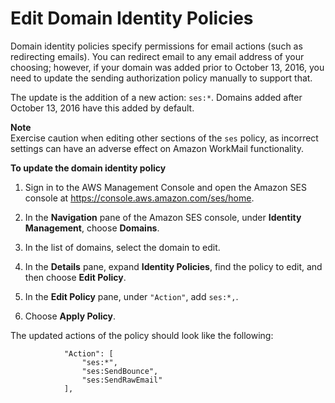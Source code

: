 # Edit Domain Identity Policies<a name="editing_domains"></a>

Domain identity policies specify permissions for email actions \(such as redirecting emails\)\. You can redirect email to any email address of your choosing; however, if your domain was added prior to October 13, 2016, you need to update the sending authorization policy manually to support that\.

The update is the addition of a new action: `ses:*`\. Domains added after October 13, 2016 have this added by default\.

**Note**  
Exercise caution when editing other sections of the `ses` policy, as incorrect settings can have an adverse effect on Amazon WorkMail functionality\.

**To update the domain identity policy**

1. Sign in to the AWS Management Console and open the Amazon SES console at [https://console\.aws\.amazon\.com/ses/home](https://console.aws.amazon.com/ses/home)\.

1. In the **Navigation** pane of the Amazon SES console, under **Identity Management**, choose **Domains**\.

1. In the list of domains, select the domain to edit\.

1. In the **Details** pane, expand **Identity Policies**, find the policy to edit, and then choose **Edit Policy**\.

1. In the **Edit Policy** pane, under `"Action"`, add `ses:*,`\.

1. Choose **Apply Policy**\.

The updated actions of the policy should look like the following: 

```
            "Action": [
                "ses:*",
                "ses:SendBounce",
                "ses:SendRawEmail"
            ],
```